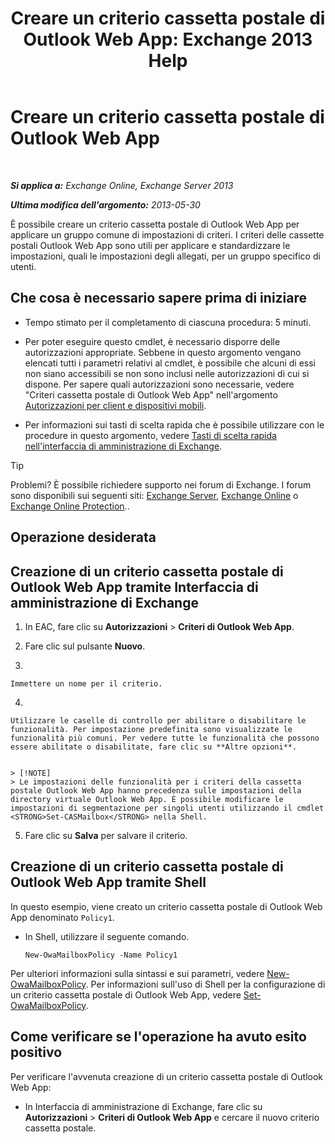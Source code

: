 ﻿---
title: 'Creare un criterio cassetta postale di Outlook Web App: Exchange 2013 Help'
TOCTitle: Creare un criterio cassetta postale di Outlook Web App
ms:assetid: 347207fa-cfb7-40a6-b19a-831dcdb54ad5
ms:mtpsurl: https://technet.microsoft.com/it-it/library/Dd335191(v=EXCHG.150)
ms:contentKeyID: 50480322
ms.date: 05/22/2018
mtps_version: v=EXCHG.150
ms.translationtype: MT
---

# Creare un criterio cassetta postale di Outlook Web App

 

_**Si applica a:** Exchange Online, Exchange Server 2013_

_**Ultima modifica dell'argomento:** 2013-05-30_

È possibile creare un criterio cassetta postale di Outlook Web App per applicare un gruppo comune di impostazioni di criteri. I criteri delle cassette postali Outlook Web App sono utili per applicare e standardizzare le impostazioni, quali le impostazioni degli allegati, per un gruppo specifico di utenti.

## Che cosa è necessario sapere prima di iniziare

  - Tempo stimato per il completamento di ciascuna procedura: 5 minuti.

  - Per poter eseguire questo cmdlet, è necessario disporre delle autorizzazioni appropriate. Sebbene in questo argomento vengano elencati tutti i parametri relativi al cmdlet, è possibile che alcuni di essi non siano accessibili se non sono inclusi nelle autorizzazioni di cui si dispone. Per sapere quali autorizzazioni sono necessarie, vedere "Criteri cassetta postale di Outlook Web App" nell'argomento [Autorizzazioni per client e dispositivi mobili](clients-and-mobile-devices-permissions-exchange-2013-help.md).

  - Per informazioni sui tasti di scelta rapida che è possibile utilizzare con le procedure in questo argomento, vedere [Tasti di scelta rapida nell'interfaccia di amministrazione di Exchange](keyboard-shortcuts-in-the-exchange-admin-center-exchange-online-protection-help.md).


> [!TIP]
> Problemi? È possibile richiedere supporto nei forum di Exchange. I forum sono disponibili sui seguenti siti: <A href="https://go.microsoft.com/fwlink/p/?linkid=60612">Exchange Server</A>, <A href="https://go.microsoft.com/fwlink/p/?linkid=267542">Exchange Online</A> o <A href="https://go.microsoft.com/fwlink/p/?linkid=285351">Exchange Online Protection</A>..



## Operazione desiderata

## Creazione di un criterio cassetta postale di Outlook Web App tramite Interfaccia di amministrazione di Exchange

1.  In EAC, fare clic su **Autorizzazioni** \> **Criteri di Outlook Web App**.

2.  Fare clic sul pulsante **Nuovo**.

3.  
    
    Immettere un nome per il criterio.

4.  
    
    Utilizzare le caselle di controllo per abilitare o disabilitare le funzionalità. Per impostazione predefinita sono visualizzate le funzionalità più comuni. Per vedere tutte le funzionalità che possono essere abilitate o disabilitate, fare clic su **Altre opzioni**.
    

    > [!NOTE]
    > Le impostazioni delle funzionalità per i criteri della cassetta postale Outlook Web App hanno precedenza sulle impostazioni della directory virtuale Outlook Web App. È possibile modificare le impostazioni di segmentazione per singoli utenti utilizzando il cmdlet <STRONG>Set-CASMailbox</STRONG> nella Shell.



5.  Fare clic su **Salva** per salvare il criterio.

## Creazione di un criterio cassetta postale di Outlook Web App tramite Shell

In questo esempio, viene creato un criterio cassetta postale di Outlook Web App denominato `Policy1`.

  - In Shell, utilizzare il seguente comando.
    
        New-OwaMailboxPolicy -Name Policy1

Per ulteriori informazioni sulla sintassi e sui parametri, vedere [New-OwaMailboxPolicy](https://technet.microsoft.com/it-it/library/dd351067\(v=exchg.150\)). Per informazioni sull'uso di Shell per la configurazione di un criterio cassetta postale di Outlook Web App, vedere [Set-OwaMailboxPolicy](https://technet.microsoft.com/it-it/library/dd297989\(v=exchg.150\)).

## Come verificare se l'operazione ha avuto esito positivo

Per verificare l'avvenuta creazione di un criterio cassetta postale di Outlook Web App:

  - In Interfaccia di amministrazione di Exchange, fare clic su **Autorizzazioni** \> **Criteri di Outlook Web App** e cercare il nuovo criterio cassetta postale.

